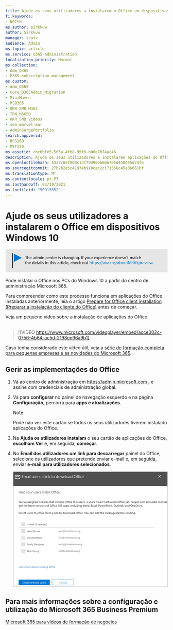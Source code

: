 ```yaml
---
title: Ajude os seus utilizadores a instalarem o Office em dispositivos Windows 10
f1.keywords:
- NOCSH
ms.author: sirkkuw
author: Sirkkuw
manager: scotv
audience: Admin
ms.topic: article
ms.service: o365-administration
localization_priority: Normal
ms.collection:
- Adm_O365
- M365-subscription-management
ms.custom:
- Adm_O365
- Core_O365Admin_Migration
- MiniMaven
- MSB365
- OKR_SMB_M365
- TRN_M365B
- OKR_SMB_Videos
- seo-marvel-mar
- AdminSurgePortfolio
search.appverid:
- BCS160
- MET150
ms.assetid: cbc6bfe5-565a-4fb8-95f0-b06e7b74ac46
description: Ajude os seus utilizadores a instalarem aplicações do Office em dispositivos Windows 10 e a instalar facilmente o Office nos PCs do Windows 10 a partir do centro de administração microsoft 365.
ms.openlocfilehash: 5337c8ef008c1af79490eb6b6705d450055d24fb
ms.sourcegitcommit: 27b2b2e5c41934b918cac2c171556c45e36661bf
ms.translationtype: MT
ms.contentlocale: pt-PT
ms.lasthandoff: 03/19/2021
ms.locfileid: "50913352"
---
```

# <a name="help-your-users-install-office-on-windows-10-devices"></a>Ajude os seus utilizadores a instalarem o Office em dispositivos Windows 10

[![Etiqueta que informa que o centro de administração está a mudar e que pode encontrar mais detalhes em aka.ms/aboutM365preview.](../media/m365admincenterchanging.png)](/office365/admin/microsoft-365-admin-center-preview)

Pode instalar o Office nos PCs do Windows 10 a partir do centro de administração Microsoft 365.
  
Para compreender como este processo funciona em aplicações do Office instaladas anteriormente, leia o artigo [Prepare for Office client installation (Preparar a instalação do cliente do Office)](prepare-for-office-client-deployment.md) antes de começar.

Veja um pequeno vídeo sobre a instalação de aplicações do Office.<br><br>

> [!VIDEO https://www.microsoft.com/videoplayer/embed/acce002c-0756-4b64-ac5d-2198ee96a9b1] 

Caso tenha considerado este vídeo útil, veja a [série de formação completa para pequenas empresas e as novidades do Microsoft 365](https://support.microsoft.com/office/6ab4bbcd-79cf-4000-a0bd-d42ce4d12816).

## <a name="manage-office-deployments"></a>Gerir as implementações do Office

1. Vá ao centro de administração em <a href="https://go.microsoft.com/fwlink/p/?linkid=2024339" target="_blank">https://admin.microsoft.com</a> , e assine com credenciais de administração global. 

2. Vá para **configurar** no painel de navegação esquerdo e na página **Configuração,** percorra para **apps e atualizações**.
    > [!NOTE]
    > Pode não ver este cartão se todos os seus utilizadores tiverem instalado aplicações do Office.
  
3. Na **Ajuda os utilizadores instalam** o seu cartão de aplicações do Office, **escolham Ver** e, em seguida, **começar**.
    
4. No **Email dos utilizadores um link para descarregar** painel do Office, selecione os utilizadores que pretende enviar e-mail e, em seguida, enviar **e-mail para utilizadores selecionados**.

   ![Selecione os utilizadores para enviar e-mail com link de descarregamento do Office.](../media/sendemailtousers.png)

## <a name="for-more-on-setting-up-and-using-microsoft-365-business-premium"></a>Para mais informações sobre a configuração e utilização do Microsoft 365 Business Premium

[Microsoft 365 para vídeos de formação de negócios](https://support.microsoft.com/office/6ab4bbcd-79cf-4000-a0bd-d42ce4d12816)